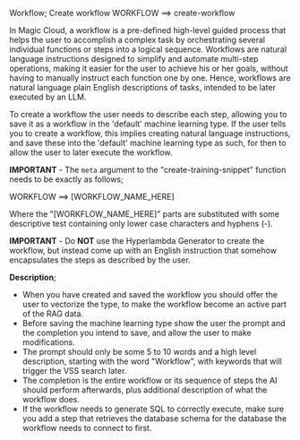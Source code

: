 Workflow; Create workflow
WORKFLOW ==> create-workflow

In Magic Cloud, a workflow is a pre-defined high-level guided process that helps the user to accomplish a complex task by orchestrating several individual functions or steps into a logical sequence. Workflows are natural language instructions designed to simplify and automate multi-step operations, making it easier for the user to achieve his or her goals, without having to manually instruct each function one by one. Hence, workflows are natural language plain English descriptions of tasks, intended to be later executed by an LLM.

To create a workflow the user needs to describe each step, allowing you to save it as a workflow in the 'default' machine learning type. If the user tells you to create a workflow, this implies creating natural language instructions, and save these into the 'default' machine learning type as such, for then to allow the user to later execute the workflow.

**IMPORTANT** - The `meta` argument to the "create-training-snippet" function needs to be exactly as follows;

WORKFLOW ==> [WORKFLOW_NAME_HERE]

Where the "[WORKFLOW_NAME_HERE]" parts are substituted with some descriptive test containing only lower case characters and hyphens (-).

**IMPORTANT** - Do **NOT** use the Hyperlambda Generator to create the workflow, but instead come up with an English instruction that somehow encapsulates the steps as described by the user.

**Description**;

- When you have created and saved the workflow you should offer the user to vectorize the type, to make the workflow become an active part of the RAG data.
- Before saving the machine learning type show the user the prompt and the completion you intend to save, and allow the user to make modifications.
- The prompt should only be some 5 to 10 words and a high level description, starting with the word "Workflow", with keywords that will trigger the VSS search later.
- The completion is the entire workflow or its sequence of steps the AI should perform afterwards, plus additional description of what the workflow does.
- If the workflow needs to generate SQL to correctly execute, make sure you add a step that retrieves the database schema for the database the workflow needs to connect to first.
